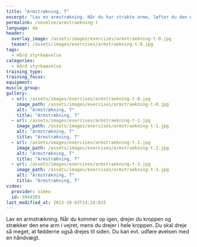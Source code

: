 ```yaml
---
title: "Armstrækning, T"
excerpt: "Lav en armstrækning. Når du har strakte arme, løfter du den ene arm op, så du står som et T og overkroppen er vinkelret på gulvet."
permalink: /oevelse/armstraekning-t
language: da
header:
  overlay_image: /assets/images/exercises/armstraekning-t-0.jpg
  teaser: /assets/images/exercises/armstraekning-t-0.jpg
tags:
  - Hård styrkeøvelse
categories:
  - Hård styrkeøvelse
training_type: 
training_focus: 
equipment:
muscle_group:
gallery:
  - url: /assets/images/exercises/armstraekning-t-0.jpg
    image_path: /assets/images/exercises/armstraekning-t-0.jpg
    alt: "Armstrækning, T"
    title: "Armstrækning, T"
  - url: /assets/images/exercises/armstraekning-t-1.jpg
    image_path: /assets/images/exercises/armstraekning-t-1.jpg
    alt: "Armstrækning, T"
    title: "Armstrækning, T"
  - url: /assets/images/exercises/armstraekning-t-2.jpg
    image_path: /assets/images/exercises/armstraekning-t-2.jpg
    alt: "Armstrækning, T"
    title: "Armstrækning, T"
  - url: /assets/images/exercises/armstraekning-t-3.jpg
    image_path: /assets/images/exercises/armstraekning-t-3.jpg
    alt: "Armstrækning, T"
    title: "Armstrækning, T"
video:
  provider: vimeo
  id: 3944393
last_modified_at: 2013-10-03T14:24:03Z
---
```


Lav en armstrækning. Når du kommer op igen, drejer du kroppen og strækker den ene arm i vejret, mens du drejer i hele kroppen. Du skal dreje så meget, at fødderne også drejes til siden. Du kan evt. udføre øvelsen med en håndvægt.
